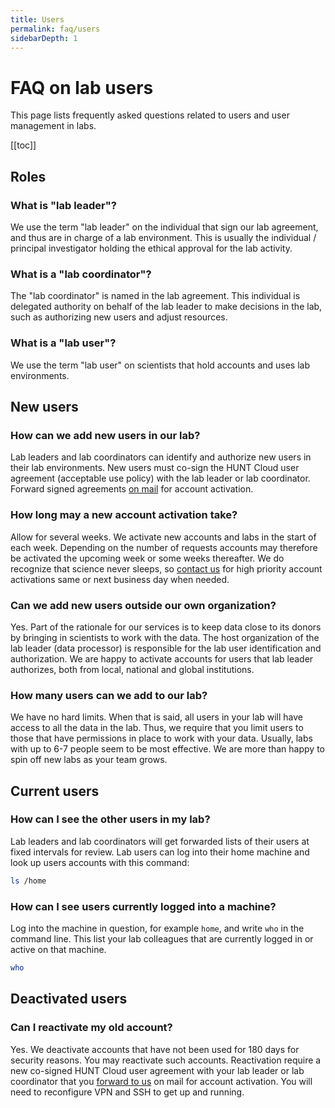 ```yaml
---
title: Users
permalink: faq/users
sidebarDepth: 1
---
```


# FAQ on lab users

This page lists frequently asked questions related to users and user management in labs.

[[toc]]

## Roles

### What is "lab leader"?

We use the term "lab leader" on the individual that sign our lab agreement, and thus are in charge of a lab environment. This is usually the individual / principal investigator holding the ethical approval for the lab activity.

### What is a "lab coordinator"?

The "lab coordinator" is named in the lab agreement. This individual is delegated authority on behalf of the lab leader to make decisions in the lab, such as authorizing new users and adjust resources.

### What is a "lab user"?

We use the term "lab user" on scientists that hold accounts and uses lab environments.

## New users

### How can we add new users in our lab?

Lab leaders and lab coordinators can identify and authorize new users in their lab environments. New users must co-sign the HUNT Cloud user agreement (acceptable use policy) with the lab leader or lab coordinator. Forward signed agreements [on mail](/contact) for account activation.

### How long may a new account activation take?

Allow for several weeks. We activate new accounts and labs in the start of each week. Depending on the number of requests accounts may therefore be activated the upcoming week or some weeks thereafter. We do recognize that science never sleeps, so [contact us](/contact) for high priority account activations same or next business day when needed.

### Can we add new users outside our own organization?

Yes. Part of the rationale for our services is to keep data close to its donors by bringing in scientists to work with the data. The host organization of the lab leader (data processor) is responsible for the lab user identification and authorization. We are happy to activate accounts for users that lab leader authorizes, both from local, national and global institutions.

### How many users can we add to our lab?

We have no hard limits. When that is said, all users in your lab will have access to all the data in the lab. Thus, we require that you limit users to those that have permissions in place to work with your data. Usually, labs with up to 6-7 people seem to be most effective. We are more than happy to spin off new labs as your team grows.

## Current users

### How can I see the other users in my lab?

Lab leaders and lab coordinators will get forwarded lists of their users at fixed intervals for review. Lab users can log into their home machine and look up users accounts with this command:

```bash
ls /home
```

### How can I see users currently logged into a machine?

Log into the machine in question, for example `home`, and write `who` in the command line. This list your lab colleagues that are currently logged in or active on that machine.

```bash
who
```

## Deactivated users

### Can I reactivate my old account?

Yes. We deactivate accounts that have not been used for 180 days for security reasons. You may reactivate such accounts. Reactivation require a new co-signed HUNT Cloud user agreement with your lab leader or lab coordinator that you [forward to us](/contact) on mail for account activation. You will need to reconfigure VPN and SSH to get up and running.

